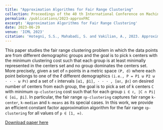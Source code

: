 ```yaml
---
title: "Approximation Algorithms for Fair Range Clustering"
collection: Proceedings of the 40 th International Conference on Machine Learning, Honolulu, Hawaii, USA. PMLR 202, 2023
permalink: /publications/2023-approxFRC
excerpt: 'Approximation Algorithms for Fair Range Clustering'
date: 2023-06-29
venue: 'ICML 2023'
citation: 'Hotegni, S.S., Mahabadi, S. and Vakilian, A., 2023. Approximation Algorithms for Fair Range Clustering. arXiv preprint arXiv:2306.06778.'
---
```


This paper studies the fair range clustering problem in which the data points are from different demographic groups and the goal is to pick `k`
centers with the minimum clustering cost such that each group is at least minimally represented in the centers set and no group dominates the
centers set. More precisely, given a set of `n` points in a metric space `(P, d)` where each point belongs to one of the ℓ different demographics
`(i.e., P = P1 ⊎ P2 ⊎ · · · ⊎ Pℓ)` and a set of `ℓ` intervals `[α1, β1], · · · , [αℓ, βℓ]` on desired number of centers from each group, the goal is to pick a set of k centers `C` with minimum `ℓp-clustering` cost such that for each group `i ∈ ℓ, |C ∩ Pi| ∈ [αi, βi]`. In particular, the fair range `ℓp-clustering` captures fair range `k-center`, `k-median` and `k-means` as its special cases. In this work, we provide an efficient constant factor approximation algorithm for the fair range `ℓp-clustering` for all values of `p ∈ [1, ∞)`.


[Download paper here](https://openreview.net/pdf?id=gBoKJT5JhM)
